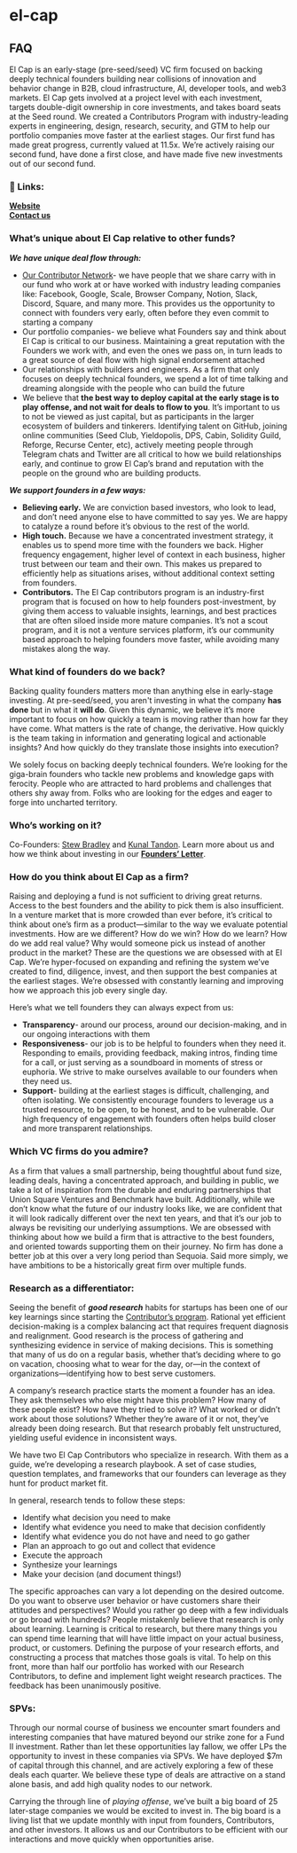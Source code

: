 # el-cap
FAQ
---

El Cap is an early-stage (pre-seed/seed) VC firm focused on backing deeply technical founders building near collisions of innovation and behavior change in B2B, cloud infrastructure, AI, developer tools, and web3 markets. El Cap gets involved at a project level with each investment, targets double-digit ownership in core investments, and takes board seats at the Seed round. We created a Contributors Program with industry-leading experts in engineering, design, research, security, and GTM to help our portfolio companies move faster at the earliest stages. Our first fund has made great progress, currently valued at 11.5x. We’re actively raising our second fund, have done a first close, and have made five new investments out of our second fund.

### **🔑 Links:**

[**Website**](http://elcap.xyz)                                                                    
[**Contact us**](mailto:partners@elcap.xyz)

### **What’s unique about El Cap relative to other funds?**

***We have unique deal flow through:***

- [Our Contributor Network](https://elcap.xyz/Contributors)- we have people that we share carry with in our fund who work at or have worked with industry leading companies like: Facebook, Google, Scale, Browser Company, Notion, Slack, Discord, Square, and many more. This provides us the opportunity to connect with founders very early, often before they even commit to starting a company
- Our portfolio companies- we believe what Founders say and think about El Cap is critical to our business. Maintaining a great reputation with the Founders we work with, and even the ones we pass on, in turn leads to a great source of deal flow with high signal endorsement attached
- Our relationships with builders and engineers. As a firm that only focuses on deeply technical founders, we spend a lot of time talking and dreaming alongside with the people who can build the future
- We believe that **the best way to deploy capital at the early stage is to play offense, and not wait for deals to flow to you**. It’s important to us to not be viewed as just capital, but as participants in the larger ecosystem of builders and tinkerers. Identifying talent on GitHub, joining online communities (Seed Club, Yieldopolis, DPS, Cabin, Solidity Guild, Reforge, Recurse Center, etc), actively meeting people through Telegram chats and Twitter are all critical to how we build relationships early, and continue to grow El Cap’s brand and reputation with the people on the ground who are building products.

***We support founders in a few ways:***

- **Believing early.** We are conviction based investors, who look to lead, and don’t need anyone else to have committed to say yes. We are happy to catalyze a round before it’s obvious to the rest of the world.
- **High touch.** Because we have a concentrated investment strategy, it enables us to spend more time with the founders we back. Higher frequency engagement, higher level of context in each business, higher trust between our team and their own. This makes us prepared to efficiently help as situations arises, without additional context setting from founders.
- **Contributors.** The El Cap contributors program is an industry-first program that is focused on how to help founders post-investment, by giving them access to valuable insights, learnings, and best practices that are often siloed inside more mature companies. It’s not a scout program, and it is not a venture services platform, it’s our community based approach to helping founders move faster, while avoiding many mistakes along the way.

### **What kind of founders do we back?**

Backing quality founders matters more than anything else in early-stage investing. At pre-seed/seed, you aren't investing in what the company **has done** but in what it **will do**. Given this dynamic, we believe it’s more important to focus on how quickly a team is moving rather than how far they have come. What matters is the rate of change, the derivative. How quickly is the team taking in information and generating logical and actionable insights? And how quickly do they translate those insights into execution?

We solely focus on backing deeply technical founders. We’re looking for the giga-brain founders who tackle new problems and knowledge gaps with ferocity. People who are attracted to hard problems and challenges that others shy away from. Folks who are looking for the edges and eager to forge into uncharted territory.

### **Who’s working on it?**

Co-Founders: [Stew Bradley](https://stew.so/) and [Kunal Tandon](http://twitter.com/kunaltandon). Learn more about us and how we think about investing in our [**Founders’ Letter**](https://mirror.xyz/0xA00D13D2067F6D6afAF4705A624117Cf962B2515/cQ_XguVBHt9VEv1JjN95V8cmFhWrxfVoVm-FdOk7kVI).

### **How do you think about El Cap as a firm?** 

Raising and deploying a fund is not sufficient to driving great returns. Access to the best founders and the ability to pick them is also insufficient. In a venture market that is more crowded than ever before, it’s critical to think about one’s firm as a product—similar to the way we evaluate potential investments. How are we different? How do we win? How do we learn? How do we add real value? Why would someone pick us instead of another product in the market? These are the questions we are obsessed with at El Cap. We’re hyper-focused on expanding and refining the system we’ve created to find, diligence, invest, and then support the best companies at the earliest stages. We’re obsessed with constantly learning and improving how we approach this job every single day. 

Here’s what we tell founders they can always expect from us:

- **Transparency**- around our process, around our decision-making, and in our ongoing interactions with them
- **Responsiveness**- our job is to be helpful to founders when they need it. Responding to emails, providing feedback, making intros, finding time for a call, or just serving as a soundboard in moments of stress or euphoria. We strive to make ourselves available to our founders when they need us.
- **Support**- building at the earliest stages is difficult, challenging, and often isolating. We consistently encourage founders to leverage us a trusted resource, to be open, to be honest, and to be vulnerable. Our high frequency of engagement with founders often helps build closer and more transparent relationships.

### **Which VC firms do you admire?**

As a firm that values a small partnership, being thoughtful about fund size, leading deals, having a concentrated approach, and building in public, we take a lot of inspiration from the durable and enduring partnerships that Union Square Ventures and Benchmark have built. Additionally, while we don’t know what the future of our industry looks like, we are confident that it will look radically different over the next ten years, and that it’s our job to always be revisiting our underlying assumptions. We are obsessed with thinking about how we build a firm that is attractive to the best founders, and oriented towards supporting them on their journey. No firm has done a better job at this over a very long period than Sequoia. Said more simply, we have ambitions to be a historically great firm over multiple funds.

### **Research as a differentiator:**

Seeing the benefit of ***good research*** habits for startups has been one of our key learnings since starting the [Contributor’s program](https://contributors.super.site/). Rational yet efficient decision-making is a complex balancing act that requires frequent diagnosis and realignment. Good research is the process of gathering and synthesizing evidence in service of making decisions. This is something that many of us do on a regular basis, whether that’s deciding where to go on vacation, choosing what to wear for the day, or—in the context of organizations—identifying how to best serve customers.

A company’s research practice starts the moment a founder has an idea. They ask themselves who else might have this problem? How many of these people exist? How have they tried to solve it? What worked or didn’t work about those solutions? Whether they’re aware of it or not, they’ve already been doing research. But that research probably felt unstructured, yielding useful evidence in inconsistent ways. 

We have two El Cap Contributors who specialize in research. With them as a guide, we’re developing a research playbook. A set of case studies, question templates, and frameworks that our founders can leverage as they hunt for product market fit. 

In general, research tends to follow these steps:

- Identify what decision you need to make
- Identify what evidence you need to make that decision confidently
- Identify what evidence you do not have and need to go gather
- Plan an approach to go out and collect that evidence
- Execute the approach
- Synthesize your learnings
- Make your decision (and document things!)

The specific approaches can vary a lot depending on the desired outcome. Do you want to observe user behavior or have customers share their attitudes and perspectives? Would you rather go deep with a few individuals or go broad with hundreds? People mistakenly believe that research is only about learning. Learning is critical to research, but there many things you can spend time learning that will have little impact on your actual business, product, or customers. Defining the purpose of your research efforts, and constructing a process that matches those goals is vital. To help on this front, more than half our portfolio has worked with our Research Contributors, to define and implement light weight research practices. The feedback has been unanimously positive.  

### **SPVs:**

Through our normal course of business we encounter smart founders and interesting companies that have matured beyond our strike zone for a Fund II investment. Rather than let these opportunities lay fallow, we offer LPs the opportunity to invest in these companies via SPVs. We have deployed $7m of capital through this channel, and are actively exploring a few of these deals each quarter. We believe these type of deals are attractive on a stand alone basis, and add high quality nodes to our network. 

Carrying the through line of *playing offense*, we’ve built a big board of 25 later-stage companies we would be excited to invest in. The big board is a living list that we update monthly with input from founders, Contributors, and other investors. It allows us and our Contributors to be efficient with our interactions and move quickly when opportunities arise.
